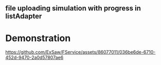 
## file uploading simulation with progress in listAdapter

# Demonstration

https://github.com/ExSaw/FService/assets/86077011/036be6de-6710-452d-9470-2a0d57807ae6

